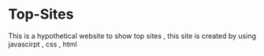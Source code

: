 # Top-Sites
This is a hypothetical website to show top sites , this site is created by using javascirpt , css , html
